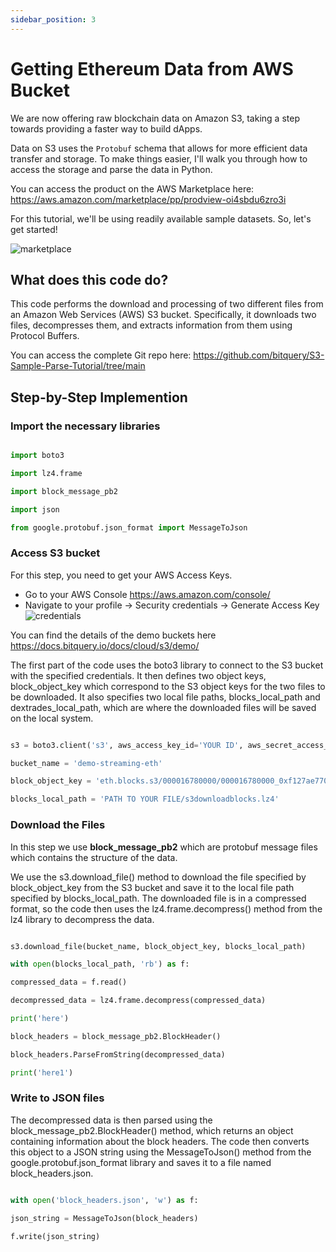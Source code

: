 ```yaml
---
sidebar_position: 3
---
```


# Getting Ethereum Data from AWS Bucket

We are now offering raw blockchain data on Amazon S3, taking a step towards providing a faster way to build dApps.

Data on S3 uses the `Protobuf` schema that allows for more efficient data transfer and storage. To make things easier, I'll walk you through how to access the storage and parse the data in Python.

You can access the product on the AWS Marketplace here: https://aws.amazon.com/marketplace/pp/prodview-oi4sbdu6zro3i

For this tutorial, we'll be using readily available sample datasets. So, let's get started!

![marketplace](/img/aws/marketplace.png)

## What does this code do?

This code performs the download and processing of two different files from an Amazon Web Services (AWS) S3 bucket. Specifically, it downloads two files, decompresses them, and extracts information from them using Protocol Buffers.

You can access the complete Git repo here: https://github.com/bitquery/S3-Sample-Parse-Tutorial/tree/main

## Step-by-Step Implemention

### Import the necessary libraries

```python

import boto3

import lz4.frame

import block_message_pb2

import json

from google.protobuf.json_format import MessageToJson

```

### Access S3 bucket

For this step, you need to get your AWS Access Keys.

- Go to your AWS Console https://aws.amazon.com/console/
- Navigate to your profile -> Security credentials -> Generate Access Key
  ![credentials](/img/aws/aws_cred.png)

You can find the details of the demo buckets here https://docs.bitquery.io/docs/cloud/s3/demo/

The first part of the code uses the boto3 library to connect to the S3 bucket with the specified credentials. It then defines two object keys, block_object_key which correspond to the S3 object keys for the two files to be downloaded. It also specifies two local file paths, blocks_local_path and dextrades_local_path, which are where the downloaded files will be saved on the local system.

```python

s3 = boto3.client('s3', aws_access_key_id='YOUR ID', aws_secret_access_key='YOUR KEY', region_name='us-east-1')

bucket_name = 'demo-streaming-eth'

block_object_key = 'eth.blocks.s3/000016780000/000016780000_0xf127ae770b9b73af1be93e5a7ac19be5e3bac41673b2685c6b4619fb09af09f0_41452bd33251301d32c606c704120d027de580505d611e4fb1c5ff3ef51d0cb7.block.lz4'

blocks_local_path = 'PATH TO YOUR FILE/s3downloadblocks.lz4'

```

### Download the Files

In this step we use **block_message_pb2** which are protobuf message files which contains the structure of the data.

We use the s3.download_file() method to download the file specified by block_object_key from the S3 bucket and save it to the local file path specified by blocks_local_path. The downloaded file is in a compressed format, so the code then uses the lz4.frame.decompress() method from the lz4 library to decompress the data.

```python

s3.download_file(bucket_name, block_object_key, blocks_local_path)

with open(blocks_local_path, 'rb') as f:

compressed_data = f.read()

decompressed_data = lz4.frame.decompress(compressed_data)

print('here')

block_headers = block_message_pb2.BlockHeader()

block_headers.ParseFromString(decompressed_data)

print('here1')

```

### Write to JSON files

The decompressed data is then parsed using the block_message_pb2.BlockHeader() method, which returns an object containing information about the block headers. The code then converts this object to a JSON string using the MessageToJson() method from the google.protobuf.json_format library and saves it to a file named block_headers.json.

```python

with open('block_headers.json', 'w') as f:

json_string = MessageToJson(block_headers)

f.write(json_string)

```
